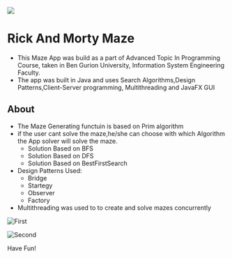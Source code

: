 <a><img src="https://i.pinimg.com/236x/c9/25/ab/c925ab654648ffab858396b25b4fa8c5.jpg"></a>

# Rick And Morty Maze

* This Maze App was build as a part of Advanced Topic In Programming Course, taken in Ben Gurion University, Information System Engineering Faculty.
* The app was built in Java and uses Search Algorithms,Design Patterns,Client-Server programming, Multithreading and JavaFX GUI

## About

- The Maze Generating functuin is based on Prim algorithm
- if the user cant solve the maze,he/she can choose with which Algorithm the App solver will solve the maze.
    * Solution Based on BFS
    * Solution Based on DFS
    * Solution Based on BestFirstSearch
 - Design Patterns Used:
    * Bridge
    * Startegy
    * Observer
    * Factory
  - Multithreading was used to to create and solve mazes concurrently
  

![First](https://i.imgur.com/Yy4VwbF.jpg)

![Second](https://i.imgur.com/88Eka4C.png)


Have Fun!
